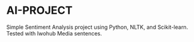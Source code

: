 # AI-PROJECT
Simple Sentiment Analysis project using Python, NLTK, and Scikit-learn. Tested with Iwohub Media sentences.
